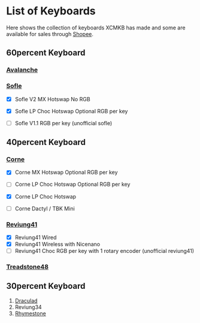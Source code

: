 # List of Keyboards 

Here shows the collection of keyboards XCMKB has made and some are available for sales through [Shopee](https://shopee.com.my/xchclow3).

## 60percent Keyboard
### [Avalanche](https://github.com/superxc3/xcmkb/tree/main/list%20of%20items/list%20of%20keyboards/60percent/avalanche)
### [Sofle](https://github.com/superxc3/xcmkb/tree/main/list%20of%20items/list%20of%20keyboards/60percent/sofle)
- [X] Sofle V2 MX Hotswap No RGB
- [X] Sofle LP Choc Hotswap Optional RGB per key
- [ ] Sofle V1.1 RGB per key (unofficial sofle)


## 40percent Keyboard
### [Corne](https://github.com/superxc3/xcmkb/tree/main/list%20of%20items/list%20of%20keyboards/40percent/corne)
- [X] Corne MX Hotswap Optional RGB per key
- [ ] Corne LP Choc Hotswap Optional RGB per key
- [X] Corne LP Choc Hotswap
- [ ] Corne Dactyl / TBK Mini


### [Reviung41](https://github.com/superxc3/xcmkb/tree/main/list%20of%20items/list%20of%20keyboards/40percent/reviung41)
- [X] Reviung41 Wired 
- [X] Reviung41 Wireless with Nicenano
- [ ] Reviung41 Choc RGB per key with 1 rotary encoder (unofficial reviung41)

### [Treadstone48](https://github.com/superxc3/xcmkb/tree/main/list%20of%20items/list%20of%20keyboards/40percent/treadstone48)

## 30percent Keyboard
1. [Draculad](https://github.com/superxc3/xcmkb/tree/main/list%20of%20items/list%20of%20keyboards/30percent/draculad)
2. Reviung34
3. [Rhymestone](https://github.com/superxc3/xcmkb/tree/main/list%20of%20items/list%20of%20keyboards/30percent/rhymestone)
